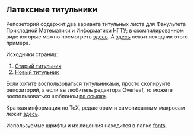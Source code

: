 ## Латексные титульники

Репозеторий содержит два варианта титульных листа для Факультета Прикладной Математики и Информатики НГТУ; в скомпилированном виде которые можно посмотреть [здесь](example.pdf). А [здесь](example.tex) лежит исходник этого примера.

Исходники страниц:
1. [Старый титульник](titlepage/title_old.tex)
2. [Новый титульник](titlepage/title_new.tex)

Если хотите воспользоваться титульниками, просто скопируйте репозиторий, а если вы любитель редактора Overleaf, то можете воспользоваться шаблоном [по ссылке](https://www.overleaf.com/read/xvmybxvmykjt).

Краткая информация по TeX, редакторам и самописанным макросам лежит [здесь](REFERENCE.md).

Используемые шрифты и их лицензия находится в папке [fonts](fonts/).
